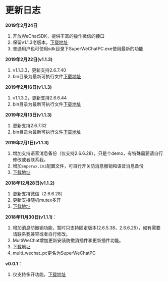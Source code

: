 # 更新日志
**2019年2月24日**
1. 开放WeChatSDK，提供丰富的操作微信的接口
2. 保留v1.1.3老版本，[下载地址](https://github.com/anhkgg/SuperWeChatPC/tree/master/bin)
3. 普通用户也可使用sdk目录下SuperWeChatPC.exe使用最新的功能

**2019年2月22日(v1.1.3)**
1. v1.1.3.3，更新支持2.6.7.40
2. bin目录为最新可执行文件[下载地址](https://github.com/anhkgg/SuperWeChatPC/tree/master/bin)

**2019年2月16日(v1.1.3)**
1. v1.1.3.2，更新支持2.6.6.44
2. bin目录为最新可执行文件[下载地址](https://github.com/anhkgg/SuperWeChatPC/tree/master/bin)

**2019年2月13日(v1.1.3)**
1. 更新支持2.6.7.32
2. bin目录为最新可执行文件[下载地址](https://github.com/anhkgg/SuperWeChatPC/tree/master/bin)

**2019年2月1日(v1.1.3)**
1. 增加支持语音消息备份（仅支持2.6.6.28），只是个demo，有特殊需要请自行修改或者联系我。
2. 增加`superwx.ini`配置文件，可自行开关防消息撤销和语音消息备份
3. [下载地址](https://github.com/anhkgg/SuperWeChatPC/releases/tag/v1.1.3)

**2018年12月28日(v1.1.2)**
1. 更新支持微信（2.6.6.28）
2. 更新支持随机mutex多开
3. [下载地址](https://github.com/anhkgg/SuperWeChatPC/releases/tag/v1.1.2)

**2018年11月30日(v1.1.1)**：
1. 增加消息防撤销功能，暂时只支持固定版本(2.6.5.38，2.6.6.25），如有需要请联系我兼容或者自行修改。
2. MultiWeChat增加更新安装防撤消插件和更新插件功能。
3. [下载地址](https://github.com/anhkgg/multi_wechat_pc/releases/tag/v1.1.1)
4. multi_wechat_pc更名为SuperWeChatPC

**v0.0.1**：
1. 仅支持多开功能，[下载地址](https://github.com/anhkgg/multi_wechat_pc/releases/tag/v0.0.1)